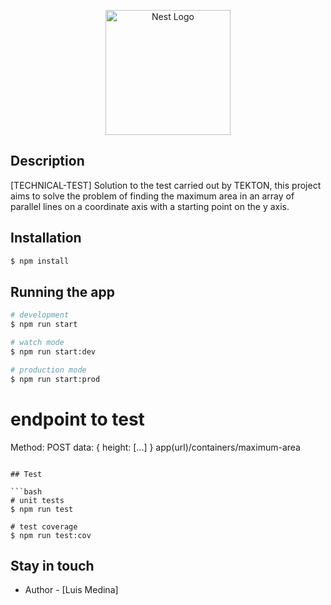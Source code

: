 <p align="center">
  <a href="http://nestjs.com/" target="blank"><img src="https://nestjs.com/img/logo-small.svg" width="200" alt="Nest Logo" /></a>
</p>

[circleci-image]: https://img.shields.io/circleci/build/github/nestjs/nest/master?token=abc123def456
[circleci-url]: https://circleci.com/gh/nestjs/nest

  <!--[![Backers on Open Collective](https://opencollective.com/nest/backers/badge.svg)](https://opencollective.com/nest#backer)
  [![Sponsors on Open Collective](https://opencollective.com/nest/sponsors/badge.svg)](https://opencollective.com/nest#sponsor)-->

## Description

[TECHNICAL-TEST] Solution to the test carried out by TEKTON, this project aims to solve the problem of finding the maximum area in an array of parallel lines on a coordinate axis with a starting point on the y axis.

## Installation

```bash
$ npm install
```

## Running the app

```bash
# development
$ npm run start

# watch mode
$ npm run start:dev

# production mode
$ npm run start:prod
```
# endpoint to test
 Method: POST
 data: {
   height: [...]
 }
 app(url)/containers/maximum-area
```

## Test

```bash
# unit tests
$ npm run test

# test coverage
$ npm run test:cov
```

## Stay in touch

- Author - [Luis Medina]

